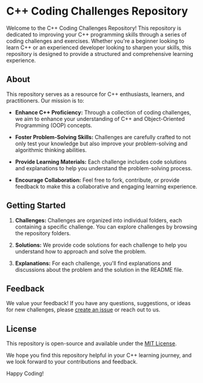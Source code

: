 # C++ Coding Challenges Repository

Welcome to the C++ Coding Challenges Repository! This repository is dedicated to improving your C++ programming skills through a series of coding challenges and exercises. Whether you're a beginner looking to learn C++ or an experienced developer looking to sharpen your skills, this repository is designed to provide a structured and comprehensive learning experience.

## About

This repository serves as a resource for C++ enthusiasts, learners, and practitioners. Our mission is to:

- **Enhance C++ Proficiency:** Through a collection of coding challenges, we aim to enhance your understanding of C++ and Object-Oriented Programming (OOP) concepts.

- **Foster Problem-Solving Skills:** Challenges are carefully crafted to not only test your knowledge but also improve your problem-solving and algorithmic thinking abilities.

- **Provide Learning Materials:** Each challenge includes code solutions and explanations to help you understand the problem-solving process.

- **Encourage Collaboration:** Feel free to fork, contribute, or provide feedback to make this a collaborative and engaging learning experience.

## Getting Started

1. **Challenges:** Challenges are organized into individual folders, each containing a specific challenge. You can explore challenges by browsing the repository folders.

2. **Solutions:** We provide code solutions for each challenge to help you understand how to approach and solve the problem.

3. **Explanations:** For each challenge, you'll find explanations and discussions about the problem and the solution in the README file.


## Feedback

We value your feedback! If you have any questions, suggestions, or ideas for new challenges, please [create an issue](https://github.com/CPlusPlus-ChallengeHub/issues) or reach out to us.

## License

This repository is open-source and available under the [MIT License](LICENSE).

We hope you find this repository helpful in your C++ learning journey, and we look forward to your contributions and feedback.

Happy Coding!
